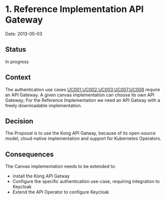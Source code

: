 # 1. Reference Implementation API Gateway

Date: 2013-05-03

## Status

In progress

## Context

The authentication use cases [UC001,UC002,UC003,UC007,UC008](https://github.com/tmforum-oda/oda-canvas/issues/62) require an API Gateway. A given canvas
implementation can choose its own API Gateway; For the Reference Implementation we need an API Gatway with a freely downloadable implementation.


## Decision

The Proposal is to use the Kong API Gatway, because of its open-source model, cloud-native implementation and support for Kubernetes Operators.

## Consequences

The Canvas implementation needs to be extended to:
* install the Kong API Gatway
* Configure the specific authentication use-case, requiring integration to Keycloak
* Extend the API Operator to configure Keycloak

